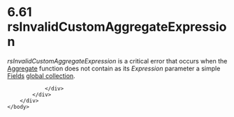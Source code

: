 <html dir="LTR" xmlns:mshelp="http://msdn.microsoft.com/mshelp" xmlns:ddue="http://ddue.schemas.microsoft.com/authoring/2003/5" xmlns:xlink="http://www.w3.org/1999/xlink" xmlns:tool="http://www.microsoft.com/tooltip">
    <head>
        <meta http-equiv="Content-Type" content="text/html; CHARSET=utf-8"></meta>
        <meta name="save" content="history"></meta>
        <title>6.61 rsInvalidCustomAggregateExpression</title>
        <xml>
            <mshelp:toctitle title="6.61 rsInvalidCustomAggregateExpression"></mshelp:toctitle>
            <mshelp:rltitle title="[MS-RDL]: rsInvalidCustomAggregateExpression"></mshelp:rltitle>
            <mshelp:keyword index="A" term="3d8b9a11-7a6a-481e-bf2e-6999c8fd6650"></mshelp:keyword>
            <mshelp:attr name="DCSext.ContentType" value="open specification"></mshelp:attr>
            <mshelp:attr name="AssetID" value="3d8b9a11-7a6a-481e-bf2e-6999c8fd6650"></mshelp:attr>
            <mshelp:attr name="TopicType" value="kbRef"></mshelp:attr>
            <mshelp:attr name="DCSext.Title" value="[MS-RDL]: rsInvalidCustomAggregateExpression" />
        </xml>
    </head>
    <body>
        <div id="header">
            <h1 class="heading">6.61 rsInvalidCustomAggregateExpression</h1>
        </div>
        <div id="mainSection">
            <div id="mainBody">
                <div id="allHistory" class="saveHistory"></div>
                <div id="sectionSection0" class="section" name="collapseableSection">
                    

<p><i>rsInvalidCustomAggregateExpression</i> is a critical
error that occurs when the <a href="d9eb9bd3-4fb9-4eb8-8abb-576ca9376e64.md">Aggregate</a>
function does not contain as its <i>Expression</i> parameter a simple <a href="b37f01de-0f2f-42f0-90e2-ad8bed343954.md">Fields</a> <a href="b2482b3f-74ab-4ca8-a9e5-c07955011743.md#gt_dc73cb0c-53f5-4b67-83c8-b28cd60bd2d9">global collection</a>.</p>


                </div>
            </div>
        </div>
    </body>
</html>